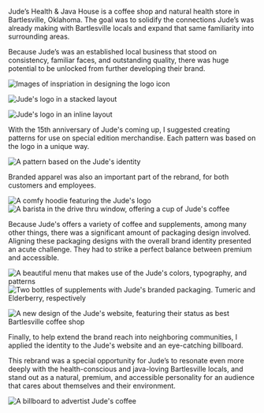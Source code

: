 Jude’s Health & Java House is a coffee shop and natural health store in Bartlesville, Oklahoma. The goal was to solidify the connections Jude’s was already making with Bartlesville locals and expand that same familiarity into surrounding areas.

Because Jude’s was an established local business that stood on consistency, familiar faces, and outstanding quality, there was huge potential to be unlocked from further developing their brand.

![Images of inspriation in designing the logo icon](/_assets/images/judes/judes-icon-process.jpg)

![Jude's logo in a stacked layout](/_assets/images/judes/judes-stacked.svg)

![Jude's logo in an inline layout](/_assets/images/judes/judes-inline.svg)

With the 15th anniversary of Jude's coming up, I suggested creating patterns for use on special edition merchandise. Each pattern was based on the logo in a unique way.

![A pattern based on the Jude's identity](/_assets/images/judes/judes-pattern-1.svg)

<p class="center">Branded apparel was also an important part of the rebrand, for both customers and employees.</p>

<div class="post--grid">
  <img alt="A comfy hoodie featuring the Jude's logo" src="/_assets/images/judes/judes-hoodie.jpg" />
  <img alt="A barista in the drive thru window, offering a cup of Jude's coffee" src="/_assets/images/judes/judes-drive-thru.jpg" />
</div>

Because Jude's offers a variety of coffee and supplements, among many other things, there was a significant amount of packaging design involved. Aligning these packaging designs with the overall brand identity presented an acute challenge. They had to strike a perfect balance between premium and accessible.

<div class="post--grid">
  <img alt="A beautiful menu that makes use of the Jude's colors, typography, and patterns" src="/_assets/images/judes/judes-menu.jpg" />
  <img alt="Two bottles of supplements with Jude's branded packaging. Tumeric and Elderberry, respectively" src="/_assets/images/judes/judes-supplements.jpg" />
</div>

![A new design of the Jude's website, featuring their status as best Bartlesville coffee shop](/_assets/images/judes/judes-website.jpg)

Finally, to help extend the brand reach into neighboring communities, I applied the identity to the Jude's website and an eye-catching billboard.

This rebrand was a special opportunity for Jude’s to resonate even more deeply with the health-conscious and java-loving Bartlesville locals, and stand out as a natural, premium, and accessible personality for an audience that cares about themselves and their environment.

![A billboard to advertist Jude's coffee](/_assets/images/judes/judes-billboard.jpg)